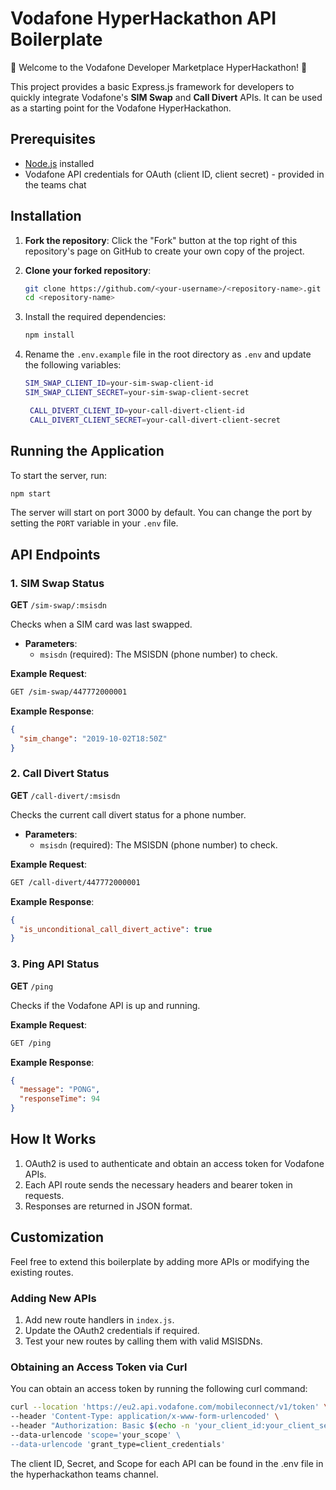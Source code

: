 # Vodafone HyperHackathon API Boilerplate

🎈 Welcome to the Vodafone Developer Marketplace HyperHackathon! 🎈

This project provides a basic Express.js framework for developers to quickly integrate Vodafone's **SIM Swap** and **Call Divert** APIs. It can be used as a starting point for the Vodafone HyperHackathon.

## Prerequisites

- [Node.js](https://nodejs.org/) installed
- Vodafone API credentials for OAuth (client ID, client secret) - provided in the teams chat

## Installation

1. **Fork the repository**: Click the "Fork" button at the top right of this repository's page on GitHub to create your own copy of the project.

2. **Clone your forked repository**:

   ```bash
   git clone https://github.com/<your-username>/<repository-name>.git
   cd <repository-name>
   ```

3. Install the required dependencies:

   ```bash
   npm install
   ```

4. Rename the `.env.example` file in the root directory as `.env` and update the following variables:

   ```bash
   SIM_SWAP_CLIENT_ID=your-sim-swap-client-id
   SIM_SWAP_CLIENT_SECRET=your-sim-swap-client-secret

    CALL_DIVERT_CLIENT_ID=your-call-divert-client-id
    CALL_DIVERT_CLIENT_SECRET=your-call-divert-client-secret
   ```

## Running the Application

To start the server, run:

```bash
npm start
```

The server will start on port 3000 by default. You can change the port by setting the `PORT` variable in your `.env` file.

## API Endpoints

### 1. SIM Swap Status

**GET** `/sim-swap/:msisdn`

Checks when a SIM card was last swapped.

- **Parameters**:
  - `msisdn` (required): The MSISDN (phone number) to check.

**Example Request**:

```bash
GET /sim-swap/447772000001
```

**Example Response**:

```json
{
  "sim_change": "2019-10-02T18:50Z"
}
```

### 2. Call Divert Status

**GET** `/call-divert/:msisdn`

Checks the current call divert status for a phone number.

- **Parameters**:
  - `msisdn` (required): The MSISDN (phone number) to check.

**Example Request**:

```bash
GET /call-divert/447772000001
```

**Example Response**:

```json
{
  "is_unconditional_call_divert_active": true
}
```

### 3. Ping API Status

**GET** `/ping`

Checks if the Vodafone API is up and running.

**Example Request**:

```bash
GET /ping
```

**Example Response**:

```json
{
  "message": "PONG",
  "responseTime": 94
}
```

## How It Works

1. OAuth2 is used to authenticate and obtain an access token for Vodafone APIs.
2. Each API route sends the necessary headers and bearer token in requests.
3. Responses are returned in JSON format.

## Customization

Feel free to extend this boilerplate by adding more APIs or modifying the existing routes.

### Adding New APIs

1. Add new route handlers in `index.js`.
2. Update the OAuth2 credentials if required.
3. Test your new routes by calling them with valid MSISDNs.

### Obtaining an Access Token via Curl

You can obtain an access token by running the following curl command:

```bash
curl --location 'https://eu2.api.vodafone.com/mobileconnect/v1/token' \
--header 'Content-Type: application/x-www-form-urlencoded' \
--header "Authorization: Basic $(echo -n 'your_client_id:your_client_secret' | base64)" \
--data-urlencode 'scope='your_scope' \
--data-urlencode 'grant_type=client_credentials'

```

The client ID, Secret, and Scope for each API can be found in the .env file in the hyperhackathon teams channel.
